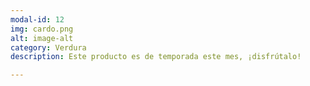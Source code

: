 ```yaml
---
modal-id: 12
img: cardo.png
alt: image-alt
category: Verdura
description: Este producto es de temporada este mes, ¡disfrútalo!

---
```

